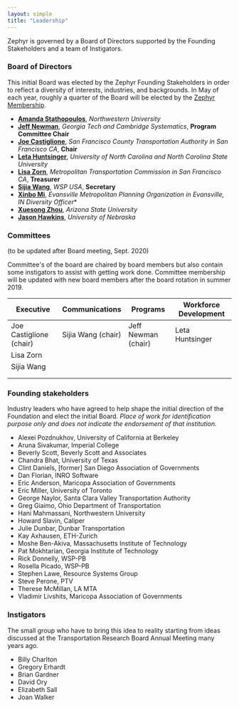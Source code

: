 ```yaml
---
layout: simple
title: "Leadership"
---
```


Zephyr is governed by a Board of Directors supported by the Founding Stakeholders and a team of Instigators.

### <i class="fa fa-institution" style="color:#{{ site.highlight-color }}" aria-hidden="true"></i> Board of Directors

This initial Board was elected by the Zephyr Founding Stakeholders in order to reflect a diversity of interests, industries, and backgrounds. In May of each year, roughly a quarter of the Board will be elected by the [Zephyr Membership](/membership).

- **[Amanda Stathopoulos](https://www.linkedin.com/in/amanda-stathopoulos-682b5417/)**, _Northwestern University_
- **[Jeff Newman](https://www.newman.me/)**, _Georgia Tech and Cambridge Systematics_, **Program Committee Chair**
- **[Joe Castiglione](https://www.linkedin.com/in/joe-castiglione-7873aa11/)**, _San Francisco County Transportation Authority in San Francisco CA_, **Chair**
- **[Leta Huntsinger](https://www.linkedin.com/in/leta-huntsinger-phd-pe-016363a5/)**, _University of North Carolina and North Carolina State University_
- **[Lisa Zorn](https://www.linkedin.com/in/lisazorn/)**, _Metropolitan Transportation Commission in San Francisco CA_, **Treasurer**
- **[Sijia Wang](https://www.linkedin.com/in/sijia-wang/)**, _WSP USA_, **Secretary**
- **[Xinbo Mi](https://www.linkedin.com/in/xinbomi/)**, _Evansville Metropolitan Planning Organization in Evansville, IN_ *Diversity Officer**
- **[Xuesong Zhou](https://www.linkedin.com/in/xzhou/)**, _Arizona State University_
- **[Jason Hawkins](https://www.linkedin.com/in/jason-hawkins-68919234/)**, _University of Nebraska_



### Committees

(to be updated after Board meeting, Sept. 2020)

Committee's of the board are chaired by board members but also contain some instigators to assist with getting work done. Committee membership will be updated with new board members after the board rotation in summer 2019.

| **Executive**          | **Communications**  | **Programs**        | **Workforce Development** |
| ---------------------- | ------------------- | ------------------- | ------------------------- |
| Joe Castiglione (chair)| Sijia Wang (chair)  | Jeff Newman (chair) | Leta Huntsinger           |
| Lisa Zorn              |                     |                     |                           |
| Sijia Wang             |                     |                     |                           |
|                        |                     |                     |                           |
|                        |                     |                     |                           |

### <i class="fa fa-users" style="color:#{{ site.highlight-color }}" aria-hidden="true"></i> Founding stakeholders

Industry leaders who have agreed to help shape the initial direction of the Foundation and elect the initial Board.
_Place of work for identification purpose only and does not indicate the endorsement of that institution._

- Alexei Pozdnukhov, University of California at Berkeley
- Aruna Sivakumar, Imperial College
- Beverly Scott, Beverly Scott and Associates
- Chandra Bhat, University of Texas
- Clint Daniels, [former] San Diego Association of Governments
- Dan Florian, INRO Software
- Eric Anderson, Maricopa Association of Governments
- Eric Miller, University of Toronto
- George Naylor, Santa Clara Valley Transportation Authority
- Greg Giaimo, Ohio Department of Transportation
- Hani Mahmassani, Northwestern University
- Howard Slavin, Caliper
- Julie Dunbar, Dunbar Transportation
- Kay Axhausen, ETH-Zurich
- Moshe Ben-Akiva, Massachusetts Institute of Technology
- Pat Mokhtarian, Georgia Institute of Technology
- Rick Donnelly, WSP-PB
- Rosella Picado, WSP-PB
- Stephen Lawe, Resource Systems Group
- Steve Perone, PTV
- Therese McMillan, LA MTA
- Vladimir Livshits, Maricopa Association of Governments

### <i class="fa fa-rocket" style="color:#{{ site.highlight-color }}" aria-hidden="true"></i> Instigators

The small group who have to bring this idea to reality starting from ideas discussed at the Transportation Research Board Annual Meeting many years ago.

- Billy Charlton
- Gregory Erhardt
- Brian Gardner
- David Ory
- Elizabeth Sall
- Joan Walker
